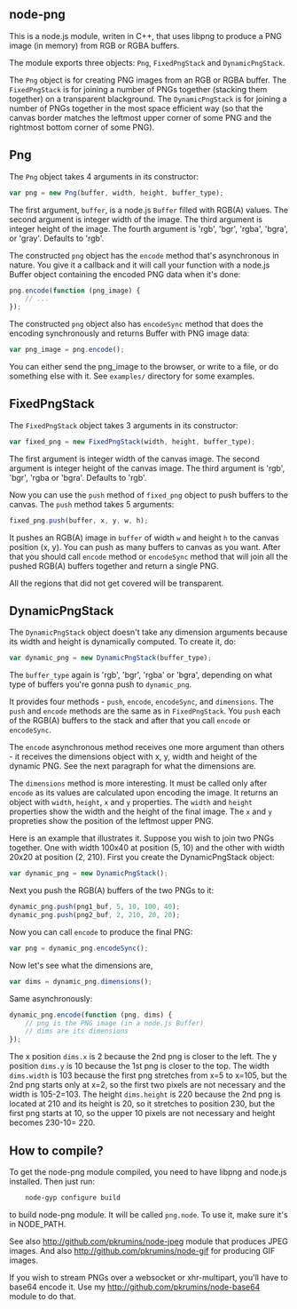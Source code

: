 node-png
--------

This is a node.js module, writen in C++, that uses libpng to produce a PNG
image (in memory) from RGB or RGBA buffers.

The module exports three objects: `Png`, `FixedPngStack` and `DynamicPngStack`.

The `Png` object is for creating PNG images from an RGB or RGBA buffer.
The `FixedPngStack` is for joining a number of PNGs together (stacking them
together) on a transparent blackground.
The `DynamicPngStack` is for joining a number of PNGs together in the most
space efficient way (so that the canvas border matches the leftmost upper corner
of some PNG and the rightmost bottom corner of some PNG).


Png
---

The `Png` object takes 4 arguments in its constructor:

``` javascript
var png = new Png(buffer, width, height, buffer_type);
```

The first argument, `buffer`, is a node.js `Buffer` filled with RGB(A) values.
The second argument is integer width of the image.
The third argument is integer height of the image.
The fourth argument is 'rgb', 'bgr', 'rgba', 'bgra', or 'gray'. Defaults to 'rgb'.

The constructed `png` object has the `encode` method that's asynchronous in nature.
You give it a callback and it will call your function with a node.js Buffer object
containing the encoded PNG data when it's done:

``` javascript
png.encode(function (png_image) {
    // ...
});
```

The constructed `png` object also has `encodeSync` method that does the encoding
synchronously and returns Buffer with PNG image data:

``` javascript
var png_image = png.encode();
```

You can either send the png_image to the browser, or write to a file, or
do something else with it. See `examples/` directory for some examples.


FixedPngStack
-------------

The `FixedPngStack` object takes 3 arguments in its constructor:

``` javascript
var fixed_png = new FixedPngStack(width, height, buffer_type);
```

The first argument is integer width of the canvas image.
The second argument is integer height of the canvas image.
The third argument is 'rgb', 'bgr', 'rgba or 'bgra'. Defaults to 'rgb'.

Now you can use the `push` method of `fixed_png` object to push buffers
to the canvas. The `push` method takes 5 arguments:

``` javascript
fixed_png.push(buffer, x, y, w, h);
```

It pushes an RGB(A) image in `buffer` of width `w` and height `h` to the canvas
position (x, y). You can push as many buffers to canvas as you want. After
that you should call `encode` method or `encodeSync` method that will join all
the pushed RGB(A) buffers together and return a single PNG.

All the regions that did not get covered will be transparent.


DynamicPngStack
---------------

The `DynamicPngStack` object doesn't take any dimension arguments because its
width and height is dynamically computed. To create it, do:

``` javascript
var dynamic_png = new DynamicPngStack(buffer_type);
```

The `buffer_type` again is 'rgb', 'bgr', 'rgba' or 'bgra', depending on what type
of buffers you're gonna push to `dynamic_png`.

It provides four methods - `push`, `encode`, `encodeSync`, and `dimensions`. The
`push` and `encode` methods are the same as in `FixedPngStack`. You `push` each
of the RGB(A) buffers to the stack and after that you call `encode` or
`encodeSync`.

The `encode` asynchronous method receives one more argument than others - it
receives the dimensions object with x, y, width and height of the dynamic PNG.
See the next paragraph for what the dimensions are.

The `dimensions` method is more interesting. It must be called only after
`encode` as its values are calculated upon encoding the image. It returns an
object with `width`, `height`, `x` and `y` properties. The `width` and
`height` properties show the width and the height of the final image. The `x`
and `y` propreties show the position of the leftmost upper PNG.

Here is an example that illustrates it. Suppose you wish to join two PNGs
together. One with width 100x40 at position (5, 10) and the other with
width 20x20 at position (2, 210). First you create the DynamicPngStack
object:

``` javascript
var dynamic_png = new DynamicPngStack();
```

Next you push the RGB(A) buffers of the two PNGs to it:

``` javascript
dynamic_png.push(png1_buf, 5, 10, 100, 40);
dynamic_png.push(png2_buf, 2, 210, 20, 20);
```

Now you can call `encode` to produce the final PNG:

``` javascript
var png = dynamic_png.encodeSync();
```

Now let's see what the dimensions are,

``` javascript
var dims = dynamic_png.dimensions();
```

Same asynchronously:

``` javascript
dynamic_png.encode(function (png, dims) {
    // png is the PNG image (in a node.js Buffer)
    // dims are its dimensions
});
```

The x position `dims.x` is 2 because the 2nd png is closer to the left.
The y position `dims.y` is 10 because the 1st png is closer to the top.
The width `dims.width` is 103 because the first png stretches from x=5 to
x=105, but the 2nd png starts only at x=2, so the first two pixels are not
necessary and the width is 105-2=103.
The height `dims.height` is 220 because the 2nd png is located at 210 and
its height is 20, so it stretches to position 230, but the first png starts
at 10, so the upper 10 pixels are not necessary and height becomes 230-10= 220.


How to compile?
---------------

To get the node-png module compiled, you need to have libpng and node.js
installed. Then just run:

``` bash
    node-gyp configure build
```

to build node-png module. It will be called `png.node`. To use it, make sure
it's in NODE_PATH.

See also http://github.com/pkrumins/node-jpeg module that produces JPEG images.
And also http://github.com/pkrumins/node-gif for producing GIF images.

If you wish to stream PNGs over a websocket or xhr-multipart, you'll have to
base64 encode it. Use my http://github.com/pkrumins/node-base64 module to do
that.

